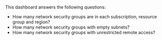 This dashboard answers the following questions:

- How many network security groups are in each subscription, resource group and region?
- How many network security groups with empty subnets?
- How many network security groups with unrestricted remote access?
